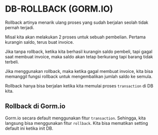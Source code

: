 # DB-ROLLBACK (GORM.IO)
Rollback artinya menarik ulang proses yang sudah berjalan seolah tidak pernah terjadi.

Misal kita akan melakukan 2 proses untuk sebuah pembelian. Pertama kurangin saldo, terus buat invoice.

Jika tanpa rollback, ketika kita berhasil kurangin saldo pembeli, tapi gagal saat membuat invoice, maka saldo akan tetap berkurang tapi barang tidak terbeli.

Jika menggunakan rollback, maka ketika gagal membuat invoice, kita bisa memanggil fungsi rollback untuk mengembalikan jumlah saldo ke semula.

Rollback hanya bisa berjalan ketika kita memulai proses `transaction` di DB kita.

## Rollback di Gorm.io
Gorm.io secara default menggunakan fitur `transaction`. Sehingga, kita langsung bisa menggunakan fitur `rollback`. Kita bisa mematikan setting default ini ketika init DB.